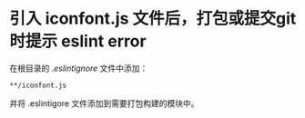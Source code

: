 # 引入 iconfont.js 文件后，打包或提交git时提示 eslint error

在根目录的 ._eslintignore_ 文件中添加：
```text
**/iconfont.js
```

并将 .eslintigore 文件添加到需要打包构建的模块中。
